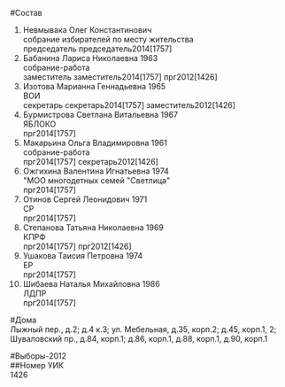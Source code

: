 #Состав  
1. Невмывака Олег Константинович  
    собрание избирателей по месту жительства  
    председатель председатель2014[1757]  
2. Бабанина Лариса Николаевна 1963  
    собрание-работа  
    заместитель заместитель2014[1757] прг2012[1426]  
3. Изотова Марианна Геннадьевна 1965  
    ВОИ  
    секретарь секретарь2014[1757] заместитель2012[1426]  
4. Бурмистрова Светлана Витальевна 1967  
    ЯБЛОКО  
    прг2014[1757]  
5. Макарьина Ольга Владимировна 1961  
    собрание-работа  
    прг2014[1757] секретарь2012[1426]  
6. Ожгихина Валентина Игнатьевна 1974  
    "МОО многодетных семей "Светлица"  
    прг2014[1757]  
7. Отинов Сергей Леонидович 1971  
    СР  
    прг2014[1757]  
8. Степанова Татьяна Николаевна 1969  
    КПРФ  
    прг2014[1757] прг2012[1426]  
9. Ушакова Таисия Петровна 1974  
    ЕР  
    прг2014[1757]  
10. Шибаева Наталья Михайловна 1986  
    ЛДПР  
    прг2014[1757]  
  
#Дома  
Лыжный пер., д.2; д.4 к.3; ул. Мебельная, д.35, корп.2; д.45, корп.1, 2;  Шуваловский пр., д.84, корп.1; д.86, корп.1, д.88, корп.1, д.90, корп.1  
  
#Выборы-2012  
##Номер УИК  
1426  
